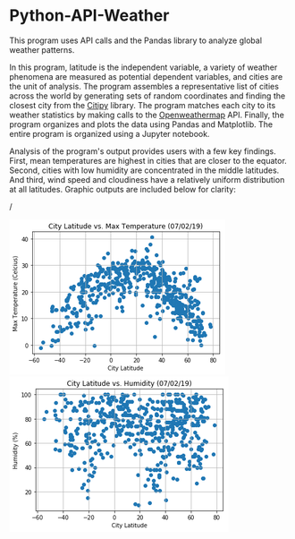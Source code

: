 # Python-API-Weather
This program uses API calls and the Pandas library to analyze global weather patterns.

In this program, latitude is the independent variable, a variety of weather phenomena are measured as potential dependent variables, and cities are the unit of analysis. The program assembles a representative list of cities across the world by generating sets of random coordinates and finding the closest city from the [Citipy](https://pypi.org/project/citipy/) library. The program matches each city to its weather statistics by making calls to the [Openweathermap](https://openweathermap.org/api) API. Finally, the program organizes and plots the data using Pandas and Matplotlib. The entire program is organized using a Jupyter notebook.

Analysis of the program's output provides users with a few key findings. First, mean temperatures are highest in cities that are closer to the equator. Second, cities with low humidity are concentrated in the middle latitudes. And third, wind speed and cloudiness have a relatively uniform distribution at all latitudes. Graphic outputs are included below for clarity:

/

![Image of Temperature Graph Code](images/Lat_Temp_Graph.png)![Image of Humidity Graph Code](images/Lat_Hum_Graph.png)